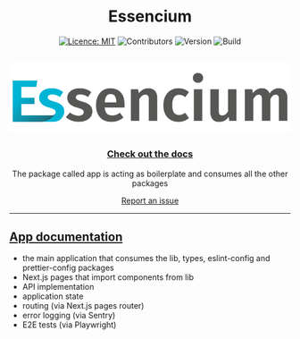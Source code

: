 <div align="center">

# Essencium

[![Licence: MIT](https://img.shields.io/badge/licence-MIT-yellow.svg)](https://opensource.org/licenses/MIT) ![Contributors](https://img.shields.io/github/contributors/Frachtwerk/essencium-frontend) ![Version](https://img.shields.io/github/package-json/v/Frachtwerk/essencium-frontend?filename=packages%2Fapp%2Fpackage.json&label=Essencium-app&color=00b5d6CMYK) ![Build](https://github.com/Frachtwerk/essencium-frontend/actions/workflows/ci.yml/badge.svg)

## ![Essencium Logo](../app/public/img/web/logotype_400x100px.svg)

### [Check out the docs](https://docs.essencium.dev)

The package called app is acting as boilerplate and consumes all the other packages

[Report an issue](https://github.com/Frachtwerk/essencium-frontend/issues)
</div>

---

## [App documentation](https://docs.essencium.dev/devguide/packageResponsibilities)

- the main application that consumes the lib, types, eslint-config and prettier-config packages
- Next.js pages that import components from lib
- API implementation
- application state
- routing (via Next.js pages router)
- error logging (via Sentry)
- E2E tests (via Playwright)
